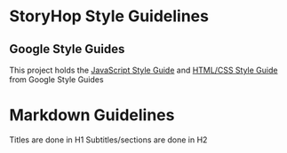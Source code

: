 StoryHop Style Guidelines
=========================

Google Style Guides
-------------------

This project holds the [JavaScript Style Guide][js] and [HTML/CSS Style Guide][htmlcss] from Google Style Guides 

Markdown Guidelines
===================

Titles are done in H1
Subtitles/sections are done in H2

[js]: https://google.github.io/styleguide/jsguide.html
[htmlcss]: https://google.github.io/styleguide/htmlcssguide.html
